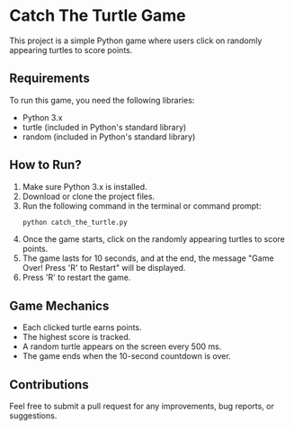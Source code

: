 # Catch The Turtle Game

This project is a simple Python game where users click on randomly appearing turtles to score points.

## Requirements
To run this game, you need the following libraries:
- Python 3.x
- turtle (included in Python's standard library)
- random (included in Python's standard library)

## How to Run?
1. Make sure Python 3.x is installed.
2. Download or clone the project files.
3. Run the following command in the terminal or command prompt:
   ```bash
   python catch_the_turtle.py
   ```
4. Once the game starts, click on the randomly appearing turtles to score points.
5. The game lasts for 10 seconds, and at the end, the message "Game Over! Press 'R' to Restart" will be displayed.
6. Press 'R' to restart the game.

## Game Mechanics
- Each clicked turtle earns points.
- The highest score is tracked.
- A random turtle appears on the screen every 500 ms.
- The game ends when the 10-second countdown is over.

## Contributions
Feel free to submit a pull request for any improvements, bug reports, or suggestions.

